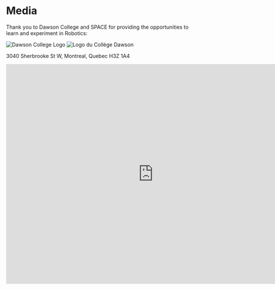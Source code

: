 # Media

Thank you to Dawson College and SPACE for providing the opportunities to learn and experiment in Robotics:

![Dawson College Logo](../assets/images/Dawson_En_Logo_White_RGB.svg "Dawson College")
![Logo du Collège Dawson](../assets/images/SpaceLogo.png "Collège Dawson")

3040 Sherbrooke St W, Montreal, Quebec H3Z 1A4
<iframe src="https://www.google.com/maps/embed?pb=!1m18!1m12!1m3!1d3529.0055466461954!2d-73.58763613560149!3d45.49029263509446!2m3!1f0!2f0!3f0!3m2!1i1024!2i768!4f13.1!3m3!1m2!1s0x4cc91a12a3fee4ab%3A0x6d25c9582df137e1!2sDawson%20College!5e1!3m2!1sen!2sca!4v1675111428738!5m2!1sen!2sca" width="800" height="600" style="border:0;" allowfullscreen="" loading="lazy" referrerpolicy="no-referrer-when-downgrade"></iframe>
